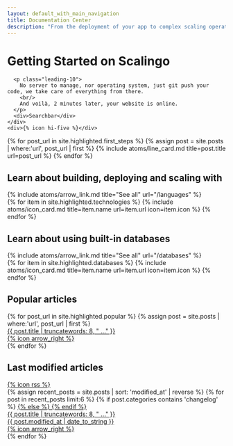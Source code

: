 ```yaml
---
layout: default_with_main_navigation
title: Documentation Center
description: "From the deployment of your app to complex scaling operations you'll find all the resources you need to understand and benefit from Scalingo's powerful Platform as a Service. All major languages are supported: Ruby, NodeJS, MeteorJS, Python, PHP, Java and more."
---
```

<div class="w-full max-w-sc-content-1532 text-sc-gray-1">
  <div class="bg-sc-gray-5 flex flex-row mb-12">
    <div class="flex-grow p-10">
      <h1 class="mb-4 text-sc-title-1 font-bold">Getting Started on Scalingo</h1>

      <p class="leading-10">
        No server to manage, nor operating system, just git push your code, we take care of everything from there.
        <br/>
        And voilà, 2 minutes later, your website is online.
      </p>
      <div>Searchbar</div>
    </div>
    <div>{% icon hi-five %}</div>
  </div>
  <div class="grid grid-cols-1 md:grid-cols-2 xl:grid-cols-3 gap-6 mb-12">
    {% for post_url in site.highlighted.first_steps %}
      {% assign post = site.posts | where:'url', post_url | first %}
      {% include atoms/line_card.md title=post.title url=post_url %}
    {% endfor %}
  </div>
  <div class="grid grid-cols-1 xl:grid-cols-2 gap-6 mb-12">
    <div>
      <div class="md:flex mb-4">
        <h2 class="flex-grow">Learn about building, deploying and scaling with</h2>
        {% include atoms/arrow_link.md title="See all" url="/languages" %}
      </div>
      <div class="grid grid-cols-1 md:grid-cols-3 gap-6">
        {% for item in site.highlighted.technologies %}
          {% include atoms/icon_card.md title=item.name url=item.url icon=item.icon %}
        {% endfor %}
      </div>
    </div>
    <div>
      <div class="md:flex mb-4">
        <h2 class="flex-grow">Learn about using built-in databases</h2>
        {% include atoms/arrow_link.md title="See all" url="/databases" %}
      </div>
      <div class="grid grid-cols-1 md:grid-cols-3 gap-6">
        {% for item in site.highlighted.databases %}
          {% include atoms/icon_card.md title=item.name url=item.url icon=item.icon %}
        {% endfor %}
      </div>
    </div>
  </div>
  <div class="grid grid-cols-1 xl:grid-cols-2 gap-6">
    <div>
      <div class="flex mb-4">
        <h2>Popular articles</h2>
      </div>
      <div class="flex flex-col gap-2">
        {% for post_url in site.highlighted.popular %}
          {% assign post = site.posts | where:'url', post_url | first %}
          <a href="{{ post_url }}">
            <div class="bg-sc-gray-5 w-full p-6 flex items-center group rounded transition hover:shadow-lg">
              <div class="flex-grow group-hover:text-sc-blue-1">{{ post.title | truncatewords: 8, " ..." }}</div>
              <div class="group-hover:translate-x-1 duration-200 ease-out">{% icon arrow_right %}</div>
            </div>
          </a>
        {% endfor %}
      </div>
    </div>
    <div>
      <div class="flex mb-4 items-center">
        <h2>Last modified articles</h2>
        <a class="ml-4" href="/feed.xml">{% icon rss %}</a>
      </div>
      <div class="flex flex-col gap-2">
        {% assign recent_posts = site.posts | sort: 'modified_at' | reverse %}
        {% for post in recent_posts limit:6 %}
          {% if post.categories contains 'changelog' %}
            <a href="{{ post.id | slugify | prepend: "/changelog#" }}">
          {% else %}
            <a href="{{ post.url }}">
          {% endif %}
            <div class="bg-sc-gray-5 w-full p-6 flex items-center group roundedtransition hover:shadow-lg">
              <div class="flex-grow group-hover:text-sc-blue-1">{{ post.title | truncatewords: 8, " ..." }}</div>
              <div class="text-sc-gray-2 mr-6">{{ post.modified_at | date_to_string }}</div>
              <div class="group-hover:translate-x-1 duration-200 ease-out">{% icon arrow_right %}</div>
            </div>
          </a>
        {% endfor %}
      </div>
    </div>
  </div>
</div>
